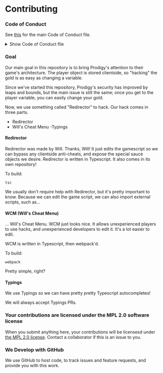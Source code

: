 # Contributing

### Code of Conduct

See [this](https://github.com/Prodigy-Hacking/ProdigyMathGameHacking/blob/master/CODE_OF_CONDUCT.md) for the main Code of Conduct file.

<details>
<summary>Show Code of Conduct file</summary>
  https://github.com/Prodigy-Hacking/ProdigyMathGameHacking/blob/master/CODE_OF_CONDUCT.md
<br>

# Citizen Code of Conduct

## Purpose (This doesn't have anything to do with our hacking standards)

We are not trying to ruin Prodigy Math Game; we want to fix it. However, Prodigy has ignored *all* of our security reports, and has gone as far as to block a user from their Zendesk support center, simply because they reported hacks. Therefore, we have created this Code of Conduct.

## Code of Conduct

### Under NO circumstances should ANYBODY use these hacks to circumvent the privacy of other users, use explicits within the game, phish, gain access to other accounts without autorization from the original account user, or otherwise go against our purpose.

#### You must not use **any** of the hacks to achieve personal benefit, including but not limited to:
- Real-life currencies
- For the sole purpose of social media followers or other statistics, including but not limited to YouTube viewers, Twitter likes/reposts, and social media followers. **You may make a YouTube video, Twitter post, or other social media post of our hacks if, and only if, you provide credit, state our purpose, link our code of conduct, and link this repository. Do *not* show these hacks without giving a clear method to obtain them. If you are making a YouTube video, follow this format: https://github.com/Prodigy-Hacking/ProdigyMathGameHacking/blob/master/videocredit.md**

#### FAILING TO FOLLOW OUR TERMS WILL RESULT IN LEGAL ACTION
</details>

### Goal
Our main goal in this repository is to bring Prodigy's attention to their game's architecture.
The player object is stored clientside, so "hacking" the gold is as easy as changing a variable.

Since we've started this repository, Prodigy's security has improved by leaps and bounds, but the main issue is still the same;
once you get to the player variable, you can easily change your gold.

Now, we use something called "Redirector" to hack. Our hack comes in three parts.
- Redirector
- Will's Cheat Menu
-Typings

#### Redirector
Redirector was made by Will. Thanks, Will!
It just edits the gamescript so we can bypass any clientside anti-cheats, and expose the special
sauce objects we desire.
Redirector is written in Typescript. It also comes in its own repository!

To build:
```
tsc
```

We usually don't require help with Redirector, but it's pretty important to know.
Because we can edit the game script, we can also import external scripts, such as...

#### WCM (Will's Cheat Menu)
... Will's Cheat Menu.
WCM just looks nice. It allows unexperienced players to use hacks, and unexperienced developers to edit it.
It's a lot easier to edit.

WCM is written in Typescript, then webpack'd.

To build:
```
webpack
```

Pretty simple, right?

#### Typings
We use Typings so we can have pretty pretty Typescript autocompletes!

We will always accept Typings PRs.

### Your contributions are licensed under the MPL 2.0 software license
When you submit anything here, your contributions will be licensesd under [the MPL 2.0 license](https://www.mozilla.org/en-US/MPL/2.0/). Contact a collaborator if this is an issue to you.

### We Develop with GitHub
We use GitHub to host code, to track issues and feature requests, and provide you with this work.
